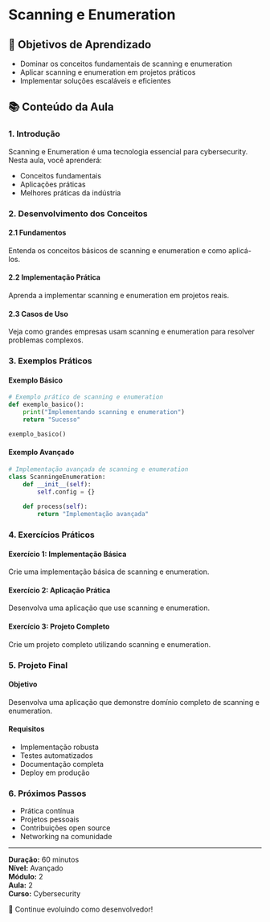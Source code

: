 # Scanning e Enumeration

## 🎯 Objetivos de Aprendizado
- Dominar os conceitos fundamentais de scanning e enumeration
- Aplicar scanning e enumeration em projetos práticos
- Implementar soluções escaláveis e eficientes

## 📚 Conteúdo da Aula

### 1. Introdução
Scanning e Enumeration é uma tecnologia essencial para cybersecurity. Nesta aula, você aprenderá:

- Conceitos fundamentais
- Aplicações práticas
- Melhores práticas da indústria

### 2. Desenvolvimento dos Conceitos

#### 2.1 Fundamentos
Entenda os conceitos básicos de scanning e enumeration e como aplicá-los.

#### 2.2 Implementação Prática
Aprenda a implementar scanning e enumeration em projetos reais.

#### 2.3 Casos de Uso
Veja como grandes empresas usam scanning e enumeration para resolver problemas complexos.

### 3. Exemplos Práticos

#### Exemplo Básico
```python
# Exemplo prático de scanning e enumeration
def exemplo_basico():
    print("Implementando scanning e enumeration")
    return "Sucesso"

exemplo_basico()
```

#### Exemplo Avançado
```python
# Implementação avançada de scanning e enumeration
class ScanningeEnumeration:
    def __init__(self):
        self.config = {}
    
    def process(self):
        return "Implementação avançada"
```

### 4. Exercícios Práticos

#### Exercício 1: Implementação Básica
Crie uma implementação básica de scanning e enumeration.

#### Exercício 2: Aplicação Prática
Desenvolva uma aplicação que use scanning e enumeration.

#### Exercício 3: Projeto Completo
Crie um projeto completo utilizando scanning e enumeration.

### 5. Projeto Final

#### Objetivo
Desenvolva uma aplicação que demonstre domínio completo de scanning e enumeration.

#### Requisitos
- Implementação robusta
- Testes automatizados
- Documentação completa
- Deploy em produção

### 6. Próximos Passos

- Prática contínua
- Projetos pessoais
- Contribuições open source
- Networking na comunidade

---

**Duração:** 60 minutos  
**Nível:** Avançado  
**Módulo:** 2  
**Aula:** 2  
**Curso:** Cybersecurity

🎉 Continue evoluindo como desenvolvedor!
